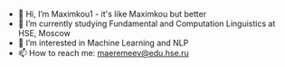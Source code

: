 - 👋 Hi, I’m Maximkou1 - it's like Maximkou but better
- 🌱 I’m currently studying Fundamental and Computation Linguistics at HSE, Moscow
- 👀 I’m interested in Machine Learning and NLP
- 📫 How to reach me: maeremeev@edu.hse.ru
